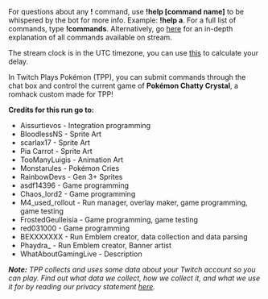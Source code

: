 For questions about any **!** command, use **!help \[command name\]** to be whispered by the bot for more info. Example: **!help a**. For a full list of commands, type **!commands**. Alternatively, go [here](https://twitchplayspokemon.tv/commands) for an in-depth explanation of all commands available on stream.

The stream clock is in the UTC timezone, you can use [this](https://time.is/UTC) to calculate your delay.

In Twitch Plays Pokémon \(TPP\), you can submit commands through the chat box and control the current game of **Pokémon Chatty Crystal**, a romhack custom made for TPP!

**Credits for this run go to:**

- Aissurtievos - Integration programming
- BloodlessNS - Sprite Art
- scarlax17 - Sprite Art
- Pia Carrot - Sprite Art
- TooManyLuigis - Animation Art
- Monstarules - Pokémon Cries
- RainbowDevs - Gen 3+ Sprites
- asdf14396 - Game programming
- Chaos_lord2 - Game programming
- M4_used_rollout - Run manager, overlay maker, game programming, game testing
- FrostedGeulleisia - Game programming, game testing
- red031000 - Game programming
- BEXXXXXXX - Run Emblem creator, data collection and data parsing
- Phaydra_ - Run Emblem creator, Banner artist
- WhatAboutGamingLive - Description

***Note:*** *TPP collects and uses some data about your Twitch account so you can play. Find out what data we collect, how we collect it, and what we use it for by reading our privacy statement [here](https://github.com/TwitchPlaysPokemon/tpp-streamdocs/blob/master/privacy/privacy-statement.md).*